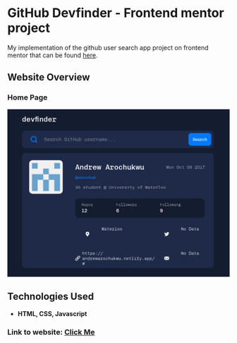 # GitHub Devfinder - Frontend mentor project

My implementation of the github user search app project on frontend mentor that can be found <a href="https://www.frontendmentor.io/challenges/github-user-search-app-Q09YOgaH6" target="_blank">here</a>.

## Website Overview

### Home Page

<img width="1470" alt="Screenshot 2023-12-03 at 8 42 11 PM" src="https://github.com/aarochuk/github-devfinder/blob/master/public/ghdf.png">

## Technologies Used

- **HTML, CSS, Javascript**

### Link to website: <a href="https://github-devfinder.onrender.com/" target="_blank">Click Me</a>
